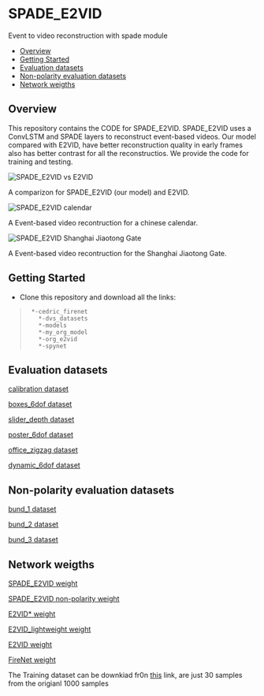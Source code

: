 # SPADE_E2VID
Event to video reconstruction with spade module

- [Overview](##overview)
- [Getting Started](##getting-started)
- [Evaluation datasets](##evaluation-datasets)
- [Non-polarity evaluation datasets](##non-polarity-evaluation-datasets)
- [Network weigths](##network-weigths)

## Overview
This repository contains the CODE for SPADE_E2VID. SPADE_E2VID uses a ConvLSTM and SPADE layers to reconstruct event-based videos. Our model compared with E2VID, have better reconstruction quality in early frames also has better contrast for all the reconstructios. We provide the code for training and testing.


![SPADE_E2VID vs E2VID](https://github.com/RodrigoGantier/SPADE_E2VID/blob/master/res/compare.gif)

A comparizon for SPADE_E2VID (our model) and E2VID.

![SPADE_E2VID calendar](https://github.com/RodrigoGantier/SPADE_E2VID/blob/master/res/calendar.gif)

A Event-based video recontruction for a chinese calendar.

![SPADE_E2VID Shanghai Jiaotong Gate](https://github.com/RodrigoGantier/SPADE_E2VID/blob/master/res/jiaodamen.gif)

A Event-based video recontruction for the Shanghai Jiaotong Gate.



## Getting Started
* Clone this repository and download all the links:

>      *-cedric_firenet
>	     *-dvs_datasets
>	     *-models
>	     *-my_org_model
>	     *-org_e2vid
>	     *-spynet

## Evaluation datasets

[calibration dataset](https://drive.google.com/drive/folders/1ctfatJRZlEMx0xdthKzhpjRU0PYu6QyS?usp=sharing)

[boxes_6dof dataset](https://drive.google.com/drive/folders/1U6_6q1Rwn2S0_7OK_6m2o2XHexmdKsoR?usp=sharing)

[slider_depth dataset](https://drive.google.com/drive/folders/1T6y21Wh1csOoRUhKDPHCkloMST2IkVrt?usp=sharing)

[poster_6dof dataset](https://drive.google.com/drive/folders/1KQXR2KMjjeJZdHq2lMJ3P7TBG6kETHsV?usp=sharing)

[office_zigzag dataset](https://drive.google.com/drive/folders/1Q00eskBZSy--Q-DkHX7xzboBe_KKTxle?usp=sharing)

[dynamic_6dof dataset](https://drive.google.com/drive/folders/1bMHNB8AtAqgeGc8AXCukAiXP8MyvSWT-?usp=sharing)


## Non-polarity evaluation datasets

[bund_1 dataset](https://drive.google.com/drive/folders/1KSGpOunVv47hU6nG9gOsEqxd6nfV7o9Q?usp=sharing)

[bund_2 dataset](https://drive.google.com/drive/folders/1db4drgonbS-T6CSVxj4b8WeIGybGR30F?usp=sharing)

[bund_3 dataset](https://drive.google.com/drive/folders/17OQUgnd2EUwugTMjLf2DSWUOfgSI11ea?usp=sharing)


## Network weigths
[SPADE_E2VID weight](https://drive.google.com/file/d/1mOdIIJgZm2HiDk-dl40abrHEWeAtDXD0/view?usp=sharing)

[SPADE_E2VID non-polarity weight](https://drive.google.com/file/d/1dK6VEOTEeQ6_g4-cFUA0R80Lr84ktTXe/view?usp=sharing)

[E2VID* weight](https://drive.google.com/file/d/1xrV8CFt45EBYT3aZihX7SJCOjAbjbd8h/view?usp=sharing)

[E2VID_lightweight weight](https://drive.google.com/file/d/1MQXdVMHY0fb7c9QrP0eWPBS_uJQrayyZ/view?usp=sharing)

[E2VID weight](https://drive.google.com/file/d/1q0rnm8OUIHk-II39qpxhp0tqBfIOK-7M/view?usp=sharing)

[FireNet weight](https://drive.google.com/file/d/1Uqj8z8pDnq78JzoXdw-6radw3RPAyUPb/view?usp=sharing)


The Training dataset can be downkiad fr0n [this](https://drive.google.com/file/d/1usC0fsnRohMCMJSngMpLPb70w5_nYAeE/view?usp=sharing) link, are just 30 samples from the origianl 1000 samples


